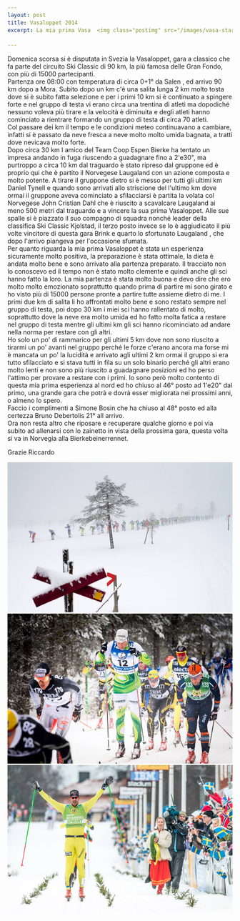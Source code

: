 ```yaml
---
layout: post
title: Vasaloppet 2014
excerpt: La mia prima Vasa  <img class="postimg" src="/images/vasa-start.jpg">

---
```


Domenica scorsa si è disputata in Svezia la Vasaloppet, gara a classico che fa parte del circuito Ski Classic di 90 km, la più famosa delle Gran Fondo, con più di 15000 partecipanti.<br>
Partenza ore 08:00 con temperatura di circa 0\+1° da Salen , ed arrivo 90 km dopo a Mora.
Subito dopo un km c'è una salita lunga 2 km molto tosta dove si è subito fatta selezione e per i primi 10 km si è continuato a spingere forte e nel gruppo di testa vi erano circa una trentina di atleti ma dopodiché nessuno voleva più tirare e la velocità è diminuita e degli atleti hanno cominciato a rientrare formando un gruppo di testa di circa 70 atleti.<br>
Col passare dei km il tempo e le condizioni meteo continuavano a cambiare, infatti si è passato da neve fresca a neve molto molto umida bagnata, a tratti dove nevicava molto forte.<br>
Dopo circa 30 km l amico del Team Coop Espen Bierke ha tentato un impresa andando in fuga riuscendo a guadagnare fino a 2'e30", ma purtroppo a circa 10 km dal traguardo è stato ripreso dal gruppone ed è proprio qui che è partito il Norvegese Laugaland con un azione composta e molto potente. A tirare il gruppone dietro si è messo per tutti gli ultimi km Daniel Tynell e quando sono arrivati allo striscione del l'ultimo km dove ormai il gruppone aveva cominciato a sfilacciarsi è partita la volata col Norvegese John Cristian Dahl che è riuscito a scavalcare Laugaland ai meno 500 metri dal traguardo e a vincere la sua prima Vasaloppet. Alle sue spalle si è piazzato il suo compagno di squadra nonché leader della classifica Ski Classic Kjolstad, il terzo posto invece se lo è aggiudicato il più volte vincitore di questa gara Brink e quarto lo sfortunato Laugaland , che dopo l'arrivo piangeva per l'occasione sfumata.<br>
Per quanto riguarda la mia prima Vasaloppet è stata un esperienza sicuramente molto positiva, la preparazione è stata ottimale, la dieta è andata molto bene e sono arrivato alla partenza preparato. Il tracciato non lo conoscevo ed il tempo non è stato molto clemente e quindi anche gli sci hanno fatto la loro. La mia partenza è stata molto buona e devo dire che ero molto molto emozionato soprattutto quando prima di partire mi sono girato e ho visto più di 15000 persone pronte a partire tutte assieme dietro di me. I primi due km di salita li ho affrontati molto bene e sono restato sempre nel gruppo di testa, poi dopo 30 km i miei sci hanno rallentato di molto, soprattutto dove la neve era molto umida ed ho fatto molta fatica a restare nel gruppo di testa mentre gli ultimi km gli sci hanno ricominciato ad andare nella norma per restare con gli altri.<br>
Ho solo un po' di rammarico per gli ultimi 5 km dove non sono riuscito a tirarmi un po' avanti nel gruppo perché le forze c'erano ancora ma forse mi è mancata un po' la lucidità e arrivato agli ultimi 2 km ormai il gruppo si era tutto sfilacciato e si stava tutti in fila su un solo binario perché gli altri erano molto lenti e non sono più riuscito a guadagnare posizioni ed ho  perso l'attimo per provare a restare con i primi. Io sono però molto contento di questa mia prima esperienza al nord ed ho chiuso al 46° posto ad 1'e20" dal primo, una grande gara che potrà e dovrà esser migliorata nei prossimi anni, o almeno lo spero.<br>
Faccio i complimenti a Simone Bosin che ha chiuso al 48° posto ed alla certezza Bruno Debertolis 21° all arrivo.<br>
Ora non resta altro che riposare e recuperare qualche giorno e poi via subito ad allenarsi con lo zainetto in vista della prossima gara, questa volta si va in Norvegia alla Bierkebeinerrennet.<br>

Grazie Riccardo 


<a href="/images/vasa1.jpg"><img class="postimg" src="/images/vasa1.jpg"></a>
<a href="/images/vasa2.jpg"><img class="postimg" src="/images/vasa2.jpg"></a>
<a href="/images/vasa3.jpg"><img class="postimg" src="/images/vasa3.jpg"></a>



